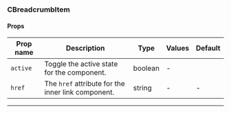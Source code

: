 ### CBreadcrumbItem

#### Props

| Prop name           | Description                                        | Type    | Values | Default |
| ------------------- | -------------------------------------------------- | ------- | ------ | ------- |
| <code>active</code> | Toggle the active state for the component.         | boolean | -      |         |
| <code>href</code>   | The `href` attribute for the inner link component. | string  | -      | -       |

---
